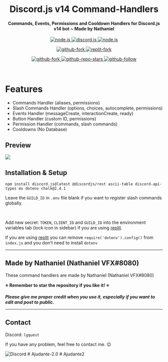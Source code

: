 <h1 align="center">
   Discord.js v14 Command-Handlers
</h1>
<h4 align="center">Commands, Events, Permissions and Cooldown Handlers for Discord.js v14 bot ~ Made by Nathaniel</h4>

<p align="center">
<a href="https://nodejs.org/en/download/">
   <img src="https://img.shields.io/badge/node-16.9.x-brightgreen?style=for-the-badge" alt="node.js">
</a>

<a href="https://github.com/discordjs/discord.js/">
   <img src="https://img.shields.io/badge/discord.js-v14-blue?style=for-the-badge" alt="discord.js">
</a>

<a href="https://github.com/Nathaniel-VFX/Discord.js-v14-Command-Handlers">
   <img src="https://img.shields.io/badge/version-latest-red?style=for-the-badge" alt="node.js">
</a>

</p>


<p align="center">
   
<a href="https://github.com/Nathaniel-VFX/Discord.js-v14-Command-Handlers/fork">
   <img src="https://img.shields.io/badge/Fork-github-blueviolet?logo=githubactions&logoColor=white&style=for-the-badge" alt="github-fork">
</a>
   
<a href="https://replit.com/@LeeNathaniel/Discordjs-v14-bot">
   <img src="https://img.shields.io/badge/Fork-Replit-white?logo=githubactions&logoColor=white&style=for-the-badge" alt="replit-fork">
</a>
   
</p>
 
 
<p align="center">

<a href="https://github.com/Nathaniel-VFX/Discord.js-v14-Command-Handlers">
   <img src="https://img.shields.io/github/forks/Nathaniel-VFX/Discord.js-v14-Command-Handlers?logo=githubactions&logoColor=success&style=social" alt="github-fork">
</a>

<a href="https://github.com/Nathaniel-VFX/Discord.js-v14-Command-Handlers">
   <img src="https://img.shields.io/github/stars/Nathaniel-VFX/Discord.js-v14-Command-Handlers?label=Stars&logo=ReverbNation&&logoColor=yellow&style=social" alt="github-repo-stars">
</a>

<a href="https://github.com/Nathaniel-VFX">
   <img src="https://img.shields.io/github/followers/Nathaniel-VFX?label=Follow&logo=github&style=social" alt="github-follow">
</a>
  
</p>

<br>


# Features
- Commands Handler (aliases, permissions)
- Slash Commands Handler (options, choices, autocomplete, permissions)
- Events Handler (messageCreate, interactionCreate, ready)
- Button Handler (custom ID, permissions)
- Permission Handler (commands, slash commands)
- Cooldowns (No Database)

## Preview
<img src="https://i.imgur.com/8K2MgWQ.png"/>

## Installation & Setup
```
npm install discord.js@latest @discordjs/rest ascii-table discord-api-types ms dotenv chalk@2.4.1
```
Leave the `GUILD_ID` in `.env` file blank if you want to register slash commands globally.

<br />

Add new secret: `TOKEN`, `CLIENT_ID` and `GUILD_ID` into the environment variables tab (lock icon in sidebar) if you are using [replit](https://replit.com/).

If you are using [replit](https://replit.com/) you can remove `require('dotenv').config()` from `index.js` and you don't need to install `dotenv`

---
## Made by Nathaniel (Nathaniel VFX#8080)
These command handlers are made by Nathaniel (Nathaniel VFX#8080)

**⭐ Remember to star the repository if you like it! ⭐**

_**Please give me proper credit when you use it, especially if you want to edit and post to public.**_

---

## Contact
Discord: `lgquest`

If you have any problem, feel free to contact me. 😉

<img src="https://discord.c99.nl/widget/theme-2/769969803526930504.png" alt="Discord"/>
# Ajudante-2.0
# Ajudante2
